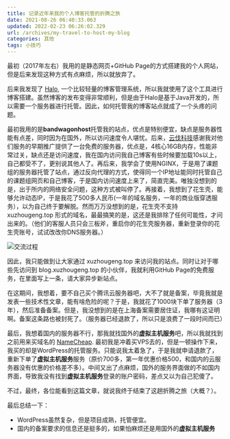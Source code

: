 ```yaml
---
title: 记录近年来我的个人博客托管的折腾之旅
date: 2021-08-26 06:40:33.063
updated: 2022-02-23 06:26:02.329
url: /archives/my-travel-to-host-my-blog
categories: 其他
tags: 小技巧
---
```




最初（2017年左右）我用的是静态网页+GitHub Page的方式搭建我的个人网站，但是后来发现这种方式有点麻烦，所以就放弃了。

后来我发现了 [Halo](https://bbs.halo.run/), 一个比较轻量的博客管理系统，所以我就使用了这个工具进行博客搭建。虽然博客的发布变得非常顺利，但是由于Halo是基于Java开发的，所以需要一个服务器进行托管。因此，如何托管我的博客站点就成了一个头疼的问题。

最初我用的是**bandwagonhost**托管我的站点，优点是特别便宜，缺点是服务器性能有点差，同时因为在国外，所以访问速度令人堪忧。后来，[云伐科技](https://my.cloudraft.cn/)感谢我对他们服务的早期推广提供了一台免费的服务器，优点是，4核心16GB内存，性能非常过关，缺点还是访问速度，我在国内访问我自己博客有些时候要加载10s以上，自己都受不了，更别说其他人了。再后来，我学会了使用NGINX，于是用了课题组的服务器托管了站点，通过反向代理的方式，使得同一个IP地址能同时托管自己的课题组网页和自己博客，于是国内访问速度上来了，简直完美。唯独没想到的是，出于所内的网络安全问题，这种方式被叫停了。再接着，我想到了花生壳，能够允许动态IP，于是我花了500多人民币(一年的域名服务，一年的商业版穿透服务），以为自己终于要解脱。然而万万没想到的是，花生壳不支持 xuzhougeng.top 形式的域名，最最搞笑的是，这还是我排除了任何可能性，才问出来的。（他们的客服人员只会三板斧，重启你的花生壳服务器，重新登录你的花生壳账号，试试改改你DNS服务器。）

![交流过程](https://halo-1252249331.cos.ap-shanghai.myqcloud.com/upload/2021/08/image-e447f50a57274019842c348dd32a3c65.png)

因此，我只能做到让大家通过 xuzhougeng.top 来访问我的站点。同时让对于哪些先访问到 blog.xuzhougeng.top 的小伙伴，我就利用GitHub Page的免费服务，在里面写上一条，请大家异步新站点。

在这期间，我想着，要不自己买个腾讯云服务器吧，大不了就是备案，毕竟我就是发表一些技术性文章，能有啥危险的呢？于是，我就花了1000块下单了服务器（3年），然后准备备案。但是，我没想到的是在上海备案需要居住证，我哪有这证明啊。备案这条路也被封死了。（服务器已经退款了，所以只是浪费了一段时间而已）

最后，我想着国内的服务器不行，那我就找国外的**虚拟主机服务**吧，所以我就找到之前用来买域名的 [NameCheap](Namecheap.com). 最初我是冲着买VPS去的，但是一顿操作下来，我买的却是WordPress的托管服务。只能说我太着急了，于是我就申请退款了，重新下单了**虚拟主机服务**服务（原价700多，第一年优惠价格500，和国内的云服务器没有优惠的价格差不多）。中间又出了点麻烦，国外的服务界面做的不如国内界面，导致我没有找到**虚拟主机服务**登录的账户密码，差点又以为自己犯傻了。

不过，最终，各位能看到这篇文章，就说我终于结束了这趟折腾之旅（大概？）。

最后总结一下：
- WordPress虽然复杂，但是项目成熟，托管便宜。 
- 国内的备案要求的信息还是挺多的，如果怕麻烦还是用国外的**虚拟主机服务**